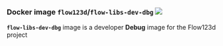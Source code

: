 ### Docker image `flow123d`/`flow-libs-dev-dbg` [![](https://images.microbadger.com/badges/image/flow123d/flow-libs-dev-dbg.svg)](https://microbadger.com/images/flow123d/flow-libs-dev-dbg "analysed by microbadger")

**`flow-libs-dev-dbg`** image is a developer **Debug** image for the Flow123d project
